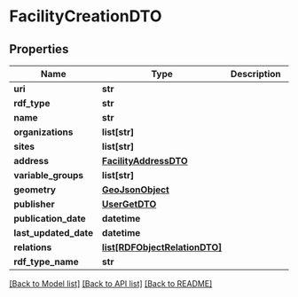 # FacilityCreationDTO

## Properties
Name | Type | Description | Notes
------------ | ------------- | ------------- | -------------
**uri** | **str** |  | [optional] 
**rdf_type** | **str** |  | [optional] 
**name** | **str** |  | [optional] 
**organizations** | **list[str]** |  | [optional] 
**sites** | **list[str]** |  | [optional] 
**address** | [**FacilityAddressDTO**](FacilityAddressDTO.md) |  | [optional] 
**variable_groups** | **list[str]** |  | [optional] 
**geometry** | [**GeoJsonObject**](GeoJsonObject.md) |  | [optional] 
**publisher** | [**UserGetDTO**](UserGetDTO.md) |  | [optional] 
**publication_date** | **datetime** |  | [optional] 
**last_updated_date** | **datetime** |  | [optional] 
**relations** | [**list[RDFObjectRelationDTO]**](RDFObjectRelationDTO.md) |  | [optional] 
**rdf_type_name** | **str** |  | [optional] 

[[Back to Model list]](../README.md#documentation-for-models) [[Back to API list]](../README.md#documentation-for-api-endpoints) [[Back to README]](../README.md)

